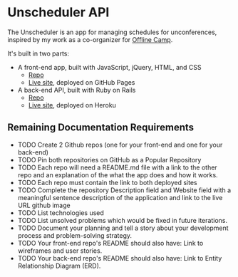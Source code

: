 # Unscheduler API

The Unscheduler is an app for managing schedules for unconferences, inspired by my work as a co-organizer for [Offline Camp](http://offlinefirst.org/camp).

It's built in two parts:
* A front-end app, built with JavaScript, jQuery, HTML, and CSS
   * [Repo](repolink.com)
   * [Live site](ghpagessite.com), deployed on GitHub Pages
* A back-end API, built with Ruby on Rails
   * [Repo](repolink.com)
   * [Live site](herokusite.com), deployed on Heroku

## Remaining Documentation Requirements
* TODO Create 2 Github repos (one for your front-end and one for your back-end)
* TODO Pin both repositories on GitHub as a Popular Repository
* TODO Each repo will need a README.md file with a link to the other repo and an explanation of the what the app does and how it works.
* TODO Each repo must contain the link to both deployed sites
* TODO Complete the repository Description field and Website field with a meaningful sentence description of the application and link to the live URL github image
* TODO List technologies used
* TODO List unsolved problems which would be fixed in future iterations.
* TODO Document your planning and tell a story about your development process and problem-solving strategy.
* TODO Your front-end repo's README should also have: Link to wireframes and user stories.
* TODO Your back-end repo's README should also have: Link to Entity Relationship Diagram (ERD).
